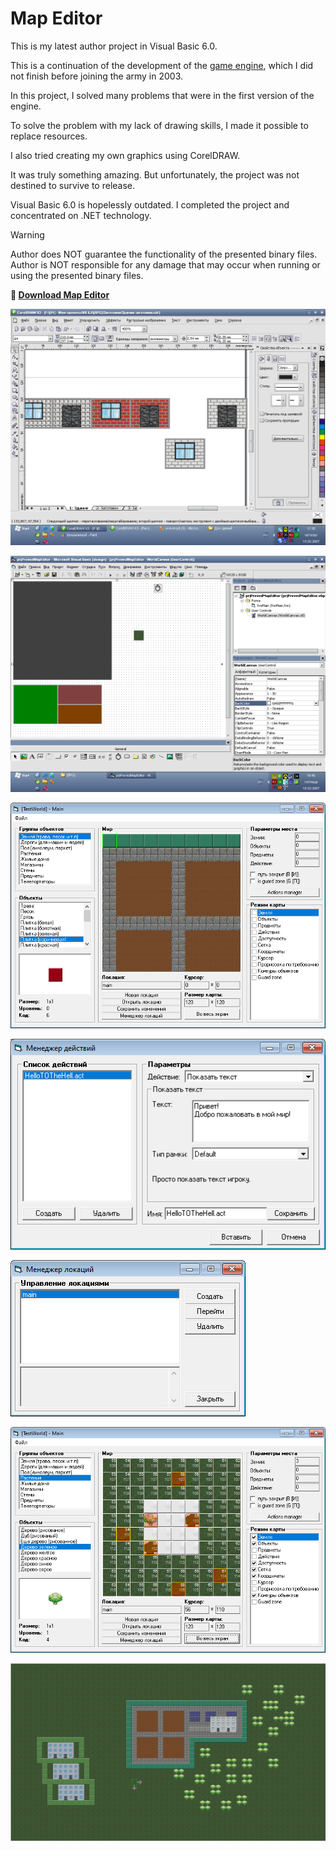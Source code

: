 # Map Editor

This is my latest author project in Visual Basic 6.0.

This is a continuation of the development of the [game engine](../../../2003/assets/game), which I did not finish before joining the army in 2003.

In this project, I solved many problems that were in the first version of the engine.

To solve the problem with my lack of drawing skills, I made it possible to replace resources.

I also tried creating my own graphics using CorelDRAW.

It was truly something amazing. But unfortunately, the project was not destined to survive to release.

Visual Basic 6.0 is hopelessly outdated. I completed the project and concentrated on .NET technology.

> [!WARNING]
> Author does NOT guarantee the functionality of the presented binary files.
> Author is NOT responsible for any damage that may occur when running or using the presented binary files.

**:floppy_disk: [Download Map Editor](MapEditor.zip)**

![Map Editor](2007-02-15_17-35.png)

![Map Editor](2007-02-16_16-40.png)

![Map Editor](screen_001.png)

![Map Editor](screen_002.png)

![Map Editor](screen_003.png)

![Map Editor](screen_004.png)

![Map Editor](screen_005.png)
